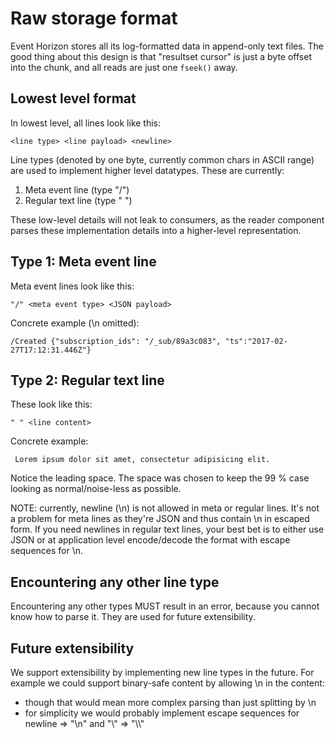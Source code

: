 Raw storage format
==================

Event Horizon stores all its log-formatted data in append-only text files. The good thing
about this design is that "resultset cursor" is just a byte offset into the chunk,
and all reads are just one `fseek()` away.


Lowest level format
-------------------

In lowest level, all lines look like this:

```
<line type> <line payload> <newline>
```

Line types (denoted by one byte, currently common chars in ASCII range) are used
to implement higher level datatypes. These are currently:

1. Meta event line (type "/")
2. Regular text line (type " ")

These low-level details will not leak to consumers, as the reader component parses
these implementation details into a higher-level representation.


Type 1: Meta event line
-----------------------

Meta event lines look like this:

```
"/" <meta event type> <JSON payload>
```

Concrete example (\n omitted):

```
/Created {"subscription_ids": "/_sub/89a3c083", "ts":"2017-02-27T17:12:31.446Z"}
```


Type 2: Regular text line
-------------------------

These look like this:

```
" " <line content>
```

Concrete example:

```
 Lorem ipsum dolor sit amet, consectetur adipisicing elit.
```

Notice the leading space. The space was chosen to keep the 99 % case looking
as normal/noise-less as possible.

NOTE: currently, newline (\n) is not allowed in meta or regular lines. It's not a
problem for meta lines as they're JSON and thus contain \n in escaped form. If you
need newlines in regular text lines, your best bet is to either use JSON or at
application level encode/decode the format with escape sequences for \n.


Encountering any other line type
--------------------------------

Encountering any other types MUST result in an error, because you cannot know
how to parse it. They are used for future extensibility.


Future extensibility
--------------------

We support extensibility by implementing new line types in the future. For example
we could support binary-safe content by allowing \n in the content:

- though that would mean more complex parsing than just splitting by \n
- for simplicity we would probably implement escape sequences for
  newline => "\n" and "\\" => "\\\\"
